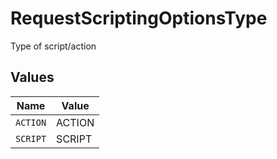 # RequestScriptingOptionsType

Type of script/action


## Values

| Name     | Value    |
| -------- | -------- |
| `ACTION` | ACTION   |
| `SCRIPT` | SCRIPT   |